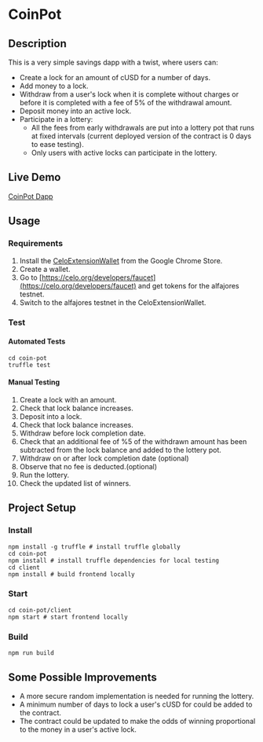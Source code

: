 # **CoinPot**

## **Description**

This is a very simple savings dapp with a twist, where users can:

- Create a lock for an amount of cUSD for a number of days.
- Add money to a lock.
- Withdraw from a user's lock when it is complete without charges or before it is completed with a fee of 5% of the withdrawal amount.
- Deposit money into an active lock.
- Participate in a lottery:
  - All the fees from early withdrawals are put into a lottery pot that runs at fixed intervals (current deployed version of the contract is 0 days to ease testing).
  - Only users with active locks can participate in the lottery.

## **Live Demo**

[CoinPot Dapp](https://coin-pot.netlify.app)

## **Usage**

### **Requirements**

1. Install the [CeloExtensionWallet](https://chrome.google.com/webstore/detail/celoextensionwallet/kkilomkmpmkbdnfelcpgckmpcaemjcdh?hl=en) from the Google Chrome Store.
2. Create a wallet.
3. Go to [https://celo.org/developers/faucet](https://celo.org/developers/faucet) and get tokens for the alfajores testnet.
4. Switch to the alfajores testnet in the CeloExtensionWallet.

### **Test**

#### **Automated Tests**

```
cd coin-pot
truffle test
```

#### **Manual Testing**

1. Create a lock with an amount.
2. Check that lock balance increases.
3. Deposit into a lock.
4. Check that lock balance increases.
5. Withdraw before lock completion date.
6. Check that an additional fee of %5 of the withdrawn amount has been subtracted from the lock balance and added to the lottery pot.
7. Withdraw on or after lock completion date (optional)
8. Observe that no fee is deducted.(optional)
9. Run the lottery.
10. Check the updated list of winners.

## **Project Setup**

### Install

```
npm install -g truffle # install truffle globally
cd coin-pot
npm install # install truffle dependencies for local testing
cd client
npm install # build frontend locally
```

### Start

```
cd coin-pot/client
npm start # start frontend locally
```

### Build

```
npm run build
```

## **Some Possible Improvements**

- A more secure random implementation is needed for running the lottery.
- A minimum number of days to lock a user's cUSD for could be added to the contract.
- The contract could be updated to make the odds of winning proportional to the money in a user's active lock.
